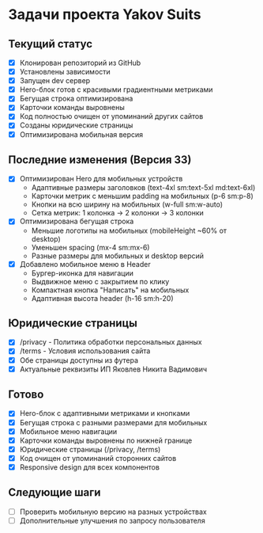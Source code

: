 # Задачи проекта Yakov Suits

## Текущий статус
- [x] Клонирован репозиторий из GitHub
- [x] Установлены зависимости
- [x] Запущен dev сервер
- [x] Hero-блок готов с красивыми градиентными метриками
- [x] Бегущая строка оптимизирована
- [x] Карточки команды выровнены
- [x] Код полностью очищен от упоминаний других сайтов
- [x] Созданы юридические страницы
- [x] Оптимизирована мобильная версия

## Последние изменения (Версия 33)
- [x] Оптимизирован Hero для мобильных устройств
  - Адаптивные размеры заголовков (text-4xl sm:text-5xl md:text-6xl)
  - Карточки метрик с меньшим padding на мобильных (p-6 sm:p-8)
  - Кнопки на всю ширину на мобильных (w-full sm:w-auto)
  - Сетка метрик: 1 колонка → 2 колонки → 3 колонки
- [x] Оптимизирована бегущая строка
  - Меньшие логотипы на мобильных (mobileHeight ~60% от desktop)
  - Уменьшен spacing (mx-4 sm:mx-6)
  - Разные размеры для мобильных и desktop версий
- [x] Добавлено мобильное меню в Header
  - Бургер-иконка для навигации
  - Выдвижное меню с закрытием по клику
  - Компактная кнопка "Написать" на мобильных
  - Адаптивная высота header (h-16 sm:h-20)

## Юридические страницы
- [x] /privacy - Политика обработки персональных данных
- [x] /terms - Условия использования сайта
- [x] Обе страницы доступны из футера
- [x] Актуальные реквизиты ИП Яковлев Никита Вадимович

## Готово
- [x] Hero-блок с адаптивными метриками и кнопками
- [x] Бегущая строка с разными размерами для мобильных
- [x] Мобильное меню навигации
- [x] Карточки команды выровнены по нижней границе
- [x] Юридические страницы (/privacy, /terms)
- [x] Код очищен от упоминаний сторонних сайтов
- [x] Responsive design для всех компонентов

## Следующие шаги
- [ ] Проверить мобильную версию на разных устройствах
- [ ] Дополнительные улучшения по запросу пользователя
